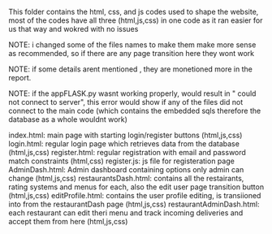 This folder contains the html, css, and js codes used to shape the website, most of the codes have all three (html,js,css) in one code
as it ran easier for us that way and wokred with no issues

NOTE: i changed some of the files names to make them make more sense as recommended, so if there are any page transition here they wont work

NOTE: if some details arent mentioned , they are monetioned more in the report.

NOTE: if the appFLASK.py wasnt working properly, would result in "
could not connect to server", this error would show if any of the files did not connect to the main code 
(which contains the embedded sqls therefore the database as a whole wouldnt work)


index.html: main page with starting login/register buttons (html,js,css)
login.html: regular login page which retrieves data from the database (html,js,css)
register.html: regular registration with email and password match constraints (html,css)
register.js: js file for registeration page
AdminDash.html: Admin dashboard containing options only admin can change (html,js,css)
restaurantsDash.html: contains all the restairants, rating systems and menus for each, also the edit user page transition button (html,js,css)
editProfile.html: contains the user profile editing, is transiioned into from the restaurantDash page (html,js,css)
restaurantAdminDash.html: each restaurant can edit theri menu and track incoming deliveries and accept them from here (html,js,css) 








